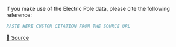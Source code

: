 If you make use of the Electric Pole data, please cite the following reference:

``` bibtex
PASTE HERE CUSTOM CITATION FROM THE SOURCE URL
```

[🔗 Source](https://universe.roboflow.com/ritsumeikan-university/electric-pole)